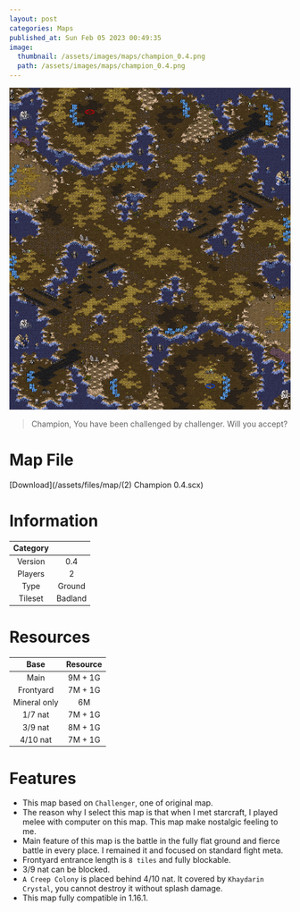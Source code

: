 ```yaml
---
layout: post
categories: Maps
published_at: Sun Feb 05 2023 00:49:35
image:
  thumbnail: /assets/images/maps/champion_0.4.png
  path: /assets/images/maps/champion_0.4.png
---
```


![Champion 0.4](/assets/images/maps/champion_0.4.png)

> Champion, You have been challenged by challenger. Will you accept?

# Map File

[Download](/assets/files/map/(2) Champion 0.4.scx)

# Information

| Category |         |
| :------: | :-----: |
| Version  |   0.4   |
| Players  |    2    |
|   Type   | Ground  |
| Tileset  | Badland |

# Resources

|     Base     | Resource |
| :----------: | :------: |
|     Main     | 9M + 1G  |
|  Frontyard   | 7M + 1G  |
| Mineral only |    6M    |
|   1/7 nat    | 7M + 1G  |
|   3/9 nat    | 8M + 1G  |
|   4/10 nat   | 7M + 1G  |

# Features

- This map based on `Challenger`, one of original map.
- The reason why I select this map is that when I met starcraft, I played melee with computer on this map. This map make nostalgic feeling to me.
- Main feature of this map is the battle in the fully flat ground and fierce battle in every place.
  I remained it and focused on standard fight meta.
- Frontyard entrance length is `8 tiles` and fully blockable.
- 3/9 nat can be blocked.
- `A Creep Colony` is placed behind 4/10 nat. It covered by `Khaydarin Crystal`, you cannot destroy it without splash damage.
- This map fully compatible in 1.16.1.
